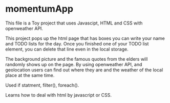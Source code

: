 # momentumApp

This file is a Toy project that uses Javascipt, HTML and CSS with openweather API. 

This project pops up the html page that has boxes you can write your name and TODO lists for the day.
Once you finished one of your TODO list element, you can delete that line even in the local storage. 

The background picture and the famous quotes from the elders will randomly shows up on the page.
By using openweather API, and geolocation users can find out where they are and the weather of the local place at the same time. 



Used if statment, filter(), foreach().

Learns how to deal with html by javascript or CSS.


